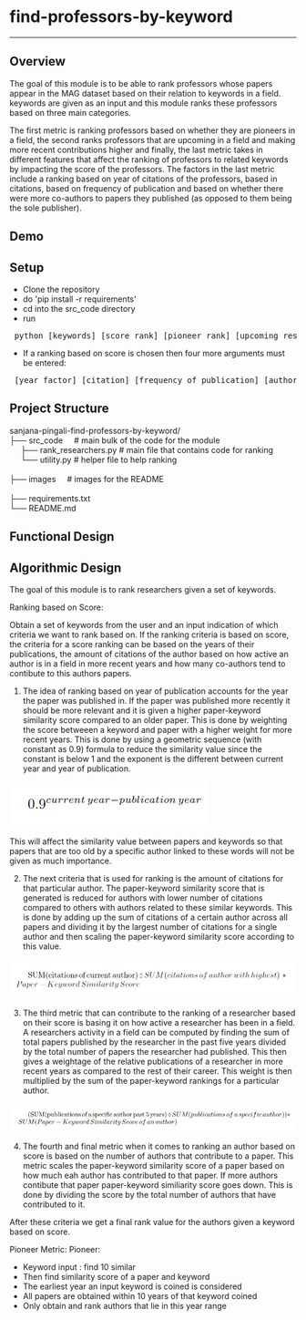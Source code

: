 # find-professors-by-keyword
-----------------------------
Overview
-----------------------------
The goal of this module is to be able to rank professors whose papers appear in the MAG dataset based on their relation to keywords in a field. keywords are given as an input and this module ranks these professors based on three main categories. 

The first metric is ranking professors based on whether they are pioneers in a field, the second ranks professors that are upcoming in a field and making more recent contributions higher and finally, the last metric takes in different features that affect the ranking of professors to related keywords by impacting the score of the professors. The factors in the last metric include a ranking based on year of citations of the professors, based in citations, based on frequency of publication and based on whether there were more co-authors to papers they published (as opposed to them being the sole publisher).
<br/>

Demo
-----------------------------

Setup
-----------------------------
- Clone the repository
- do 'pip install -r requirements'
- cd into the src_code directory
- run
<pre> python [keywords] [score rank] [pioneer rank] [upcoming researcher rank] </pre>
- If a ranking based on score is chosen then four more arguments must be entered:
<pre> [year factor] [citation] [frequency of publication] [author count] </pre>
Project Structure
-----------------------------
sanjana-pingali-find-professors-by-keyword/
</br>
├── src_code    &nbsp;   &nbsp;                                  # main bulk of the code for the module </br> 
&nbsp;   &nbsp;   &nbsp;├── rank_researchers.py    # main file that contains code for ranking </br> 
&nbsp;   &nbsp;   &nbsp;└── utility.py             # helper file to help ranking  </br>  
├── images    &nbsp;   &nbsp;                                  # images for the README </br>  
├── requirements.txt </br>
└── README.md </br>

Functional Design
-----------------------------

Algorithmic Design
-----------------------------
The goal of this module is to rank researchers given a set of keywords.

Ranking based on Score: </br>

Obtain a set of keywords from the user and an input indication of which criteria we want to rank based on. If the ranking criteria is based on score,  the criteria for a score ranking can be based on the years of their publications, the amount of citations of the author based on how active an author is in a field in more recent years and how many co-authors tend to contibute to this authors papers.

1. The idea of ranking based on year of publication accounts for the year the paper was published in. If the paper was published more recently it should be more relevant and it is given a higher paper-keyword similarity score compared to an older paper. This is done by weighting the score betweeen a keyword and paper with a higher weight for more recent years. This is done by using a geometric sequence (with constant as 0.9) formula to reduce the similarity value since the constant is below 1 and the exponent is the different between current year and year of publication.

![alt_text](https://github.com/Forward-UIUC-2022S/sanjana-pingali-find-professors-by-keyword/blob/main/images/Capture.JPG)


This will affect the similarity value between papers and keywords so that papers that are too old by a specific author linked to these words will not be given as much importance.

2. The next criteria that is used for ranking is the amount of citations for that particular author. The paper-keyword similarity score that is generated is reduced for authors with lower number of citations compared to others with authors related to these similar keywords. This is done by adding up the sum of citations of a certain author across all papers and dividing it by the largest number of citations for a single author and then scaling the paper-keyword similarity score according to this value.

![alt_text](https://github.com/Forward-UIUC-2022S/sanjana-pingali-find-professors-by-keyword/blob/main/images/Capture1.JPG)

3. The third metric that can contribute to the ranking of a researcher based on their score is basing it on how active a researcher has been in a field. A researchers activity in a field can be computed by finding the sum of total papers published by the researcher in the past five years divided by the total number of papers the researcher had published. This then gives a weightage of the relative publications of a researcher in more recent years as compared to the rest of their career. This weight is then multiplied by the sum of the paper-keyword rankings for a particular author. 

![alt_text](https://github.com/Forward-UIUC-2022S/sanjana-pingali-find-professors-by-keyword/blob/main/images/freq_of_words.JPG)

4. The fourth and final metric when it comes to ranking an author based on score is based on the number of authors that contribute to a paper. This metric scales the paper-keyword similarity score of a paper based on how much eah author has contributed to that paper. If more authors contibute that paper paper-keyword similiarity score goes down. This is done by dividing the score by the total number of authors that have contributed to it.




After these criteria we get a final rank value for the authors given a keyword based on score.

Pioneer Metric:
Pioneer: 
- Keyword input : find 10 similar
- Then find similarity score of a paper and keyword
- The earliest year an input keyword is coined is considered
- All papers are obtained within 10 years of that keyword coined
- Only obtain and rank authors that lie in this year range

